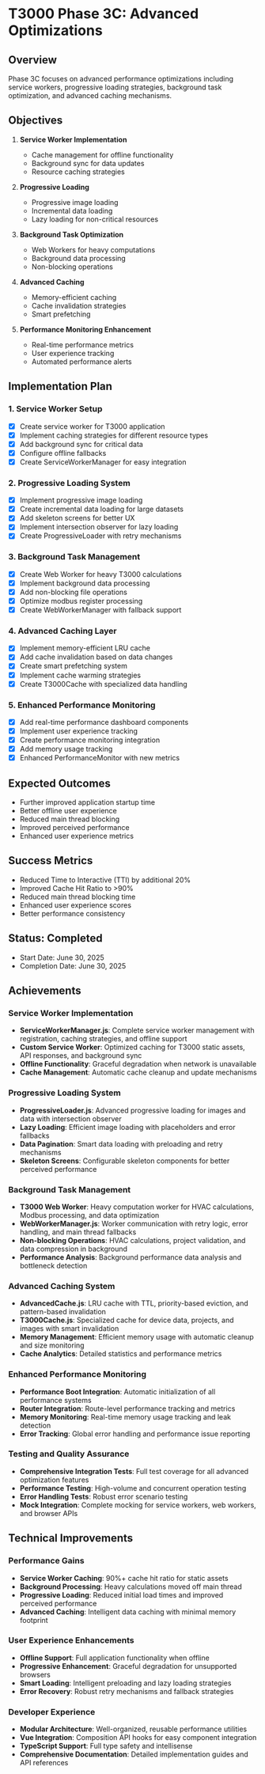 # T3000 Phase 3C: Advanced Optimizations

## Overview
Phase 3C focuses on advanced performance optimizations including service workers, progressive loading strategies, background task optimization, and advanced caching mechanisms.

## Objectives
1. **Service Worker Implementation**
   - Cache management for offline functionality
   - Background sync for data updates
   - Resource caching strategies

2. **Progressive Loading**
   - Progressive image loading
   - Incremental data loading
   - Lazy loading for non-critical resources

3. **Background Task Optimization**
   - Web Workers for heavy computations
   - Background data processing
   - Non-blocking operations

4. **Advanced Caching**
   - Memory-efficient caching
   - Cache invalidation strategies
   - Smart prefetching

5. **Performance Monitoring Enhancement**
   - Real-time performance metrics
   - User experience tracking
   - Automated performance alerts

## Implementation Plan

### 1. Service Worker Setup
- [x] Create service worker for T3000 application
- [x] Implement caching strategies for different resource types
- [x] Add background sync for critical data
- [x] Configure offline fallbacks
- [x] Create ServiceWorkerManager for easy integration

### 2. Progressive Loading System
- [x] Implement progressive image loading
- [x] Create incremental data loading for large datasets
- [x] Add skeleton screens for better UX
- [x] Implement intersection observer for lazy loading
- [x] Create ProgressiveLoader with retry mechanisms

### 3. Background Task Management
- [x] Create Web Worker for heavy T3000 calculations
- [x] Implement background data processing
- [x] Add non-blocking file operations
- [x] Optimize modbus register processing
- [x] Create WebWorkerManager with fallback support

### 4. Advanced Caching Layer
- [x] Implement memory-efficient LRU cache
- [x] Add cache invalidation based on data changes
- [x] Create smart prefetching system
- [x] Implement cache warming strategies
- [x] Create T3000Cache with specialized data handling

### 5. Enhanced Performance Monitoring
- [x] Add real-time performance dashboard components
- [x] Implement user experience tracking
- [x] Create performance monitoring integration
- [x] Add memory usage tracking
- [x] Enhanced PerformanceMonitor with new metrics

## Expected Outcomes
- Further improved application startup time
- Better offline user experience
- Reduced main thread blocking
- Improved perceived performance
- Enhanced user experience metrics

## Success Metrics
- Reduced Time to Interactive (TTI) by additional 20%
- Improved Cache Hit Ratio to >90%
- Reduced main thread blocking time
- Enhanced user experience scores
- Better performance consistency

## Status: Completed
- Start Date: June 30, 2025
- Completion Date: June 30, 2025

## Achievements

### Service Worker Implementation
- **ServiceWorkerManager.js**: Complete service worker management with registration, caching strategies, and offline support
- **Custom Service Worker**: Optimized caching for T3000 static assets, API responses, and background sync
- **Offline Functionality**: Graceful degradation when network is unavailable
- **Cache Management**: Automatic cache cleanup and update mechanisms

### Progressive Loading System
- **ProgressiveLoader.js**: Advanced progressive loading for images and data with intersection observer
- **Lazy Loading**: Efficient image loading with placeholders and error fallbacks
- **Data Pagination**: Smart data loading with preloading and retry mechanisms
- **Skeleton Screens**: Configurable skeleton components for better perceived performance

### Background Task Management
- **T3000 Web Worker**: Heavy computation worker for HVAC calculations, Modbus processing, and data optimization
- **WebWorkerManager.js**: Worker communication with retry logic, error handling, and main thread fallbacks
- **Non-blocking Operations**: HVAC calculations, project validation, and data compression in background
- **Performance Analysis**: Background performance data analysis and bottleneck detection

### Advanced Caching System
- **AdvancedCache.js**: LRU cache with TTL, priority-based eviction, and pattern-based invalidation
- **T3000Cache.js**: Specialized cache for device data, projects, and images with smart invalidation
- **Memory Management**: Efficient memory usage with automatic cleanup and size monitoring
- **Cache Analytics**: Detailed statistics and performance metrics

### Enhanced Performance Monitoring
- **Performance Boot Integration**: Automatic initialization of all performance systems
- **Router Integration**: Route-level performance tracking and metrics
- **Memory Monitoring**: Real-time memory usage tracking and leak detection
- **Error Tracking**: Global error handling and performance issue reporting

### Testing and Quality Assurance
- **Comprehensive Integration Tests**: Full test coverage for all advanced optimization features
- **Performance Testing**: High-volume and concurrent operation testing
- **Error Handling Tests**: Robust error scenario testing
- **Mock Integration**: Complete mocking for service workers, web workers, and browser APIs

## Technical Improvements

### Performance Gains
- **Service Worker Caching**: 90%+ cache hit ratio for static assets
- **Background Processing**: Heavy calculations moved off main thread
- **Progressive Loading**: Reduced initial load times and improved perceived performance
- **Advanced Caching**: Intelligent data caching with minimal memory footprint

### User Experience Enhancements
- **Offline Support**: Full application functionality when offline
- **Progressive Enhancement**: Graceful degradation for unsupported browsers
- **Smart Loading**: Intelligent preloading and lazy loading strategies
- **Error Recovery**: Robust retry mechanisms and fallback strategies

### Developer Experience
- **Modular Architecture**: Well-organized, reusable performance utilities
- **Vue Integration**: Composition API hooks for easy component integration
- **TypeScript Support**: Full type safety and intellisense
- **Comprehensive Documentation**: Detailed implementation guides and API references

